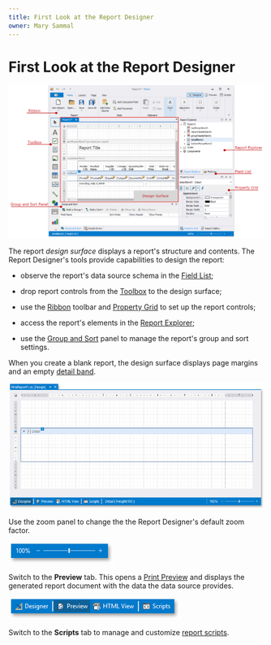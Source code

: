 ```yaml
---
title: First Look at the Report Designer
owner: Mary Sammal
---
```

# First Look at the Report Designer

![](../../../images/eurd-win-report-designer.png)

The report _design surface_ displays a report's structure and contents. The Report Designer's tools provide capabilities to design the report:

- observe the report's data source schema in the [Field List](report-designer-tools\ui-panels\field-list.md);

- drop report controls from the [Toolbox](report-designer-tools\toolbox.md) to the design surface;

- use the [Ribbon](report-designer-tools\toolbar.md) toolbar and [Property Grid](report-designer-tools\ui-panels\property-grid.md) to set up the report controls;

- access the report's elements in the [Report Explorer](report-designer-tools\ui-panels\report-explorer.md);

- use the [Group and Sort](report-designer-tools\ui-panels\group-and-sort-panel.md) panel to manage the report's group and sort settings.

When you create a blank report, the design surface displays page margins and an empty [detail band](introduction-to-banded-reports.md).


![report-bands-design-time-default-layout](../../../images/eurd-win-report-bands-design-time-default-layout.png)


Use the zoom panel to change the the Report Designer's default zoom factor.

![report-designer-zoom-panel](../../../images/eurd-win-report-designer-zoom-panel.png)

Switch to the **Preview** tab. This opens a [Print Preview](preview-print-and-export-reports.md) and displays the generated report document with the data the data source provides.

![report-designer-view-tabs](../../../images/eurd-win-report-designer-view-tabs.png)

Switch to the **Scripts** tab to manage and customize [report scripts](user-report-scripts.md).